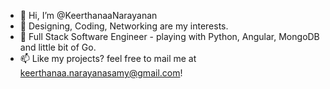 - 👋 Hi, I’m @KeerthanaaNarayanan
- 👀 Designing, Coding, Networking are my interests.
- 🌱 Full Stack Software Engineer - playing with Python, Angular, MongoDB and little bit of Go.
- 📫 Like my projects? feel free to mail me at keerthanaa.narayanasamy@gmail.com!
